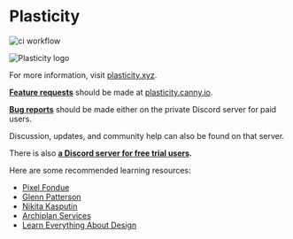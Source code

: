# Plasticity
![ci workflow](https://github.com/nkallen/plasticity/actions/workflows/ci.yml/badge.svg) 

![Plasticity logo](https://www.plasticity.xyz/_next/image?url=%2F_next%2Fstatic%2Fmedia%2Ficon_256x256.09a58ec3.png&w=256&q=75)

For more information, visit [plasticity.xyz](https://plasticity.xyz/).

<ins>**Feature requests**</ins> should be made at [plasticity.canny.io](https://plasticity.canny.io/).

<ins>**Bug reports**</ins> should be made either on the private Discord server for paid users.

Discussion, updates, and community help can also be found on that server. 

There is also **[a Discord server for free trial users](https://discord.gg/ytGV7EwY).**

Here are some recommended learning resources:
- [Pixel Fondue](https://www.youtube.com/playlist?list=PLv8HciXoFYX-VGc-zqYQNLaWl8PuwIelI)
- [Glenn Patterson](https://www.youtube.com/playlist?list=PLnJebV8AnDVqd0EMXna2IpXPQauDhGq6L)
- [Nikita Kasputin](https://www.youtube.com/playlist?list=PLvK4Eudxj5BP2lTedstE-egEzNUZIjTaN)
- [Archiplan Services](https://www.youtube.com/playlist?list=PLmThF8GeBiDb9U0iMIx4lHZWHTnXj39TK)
- [Learn Everything About Design](https://www.youtube.com/playlist?list=PLBDfGh8A8kXXZx0FUCg05qIbts5zbeRT9)
